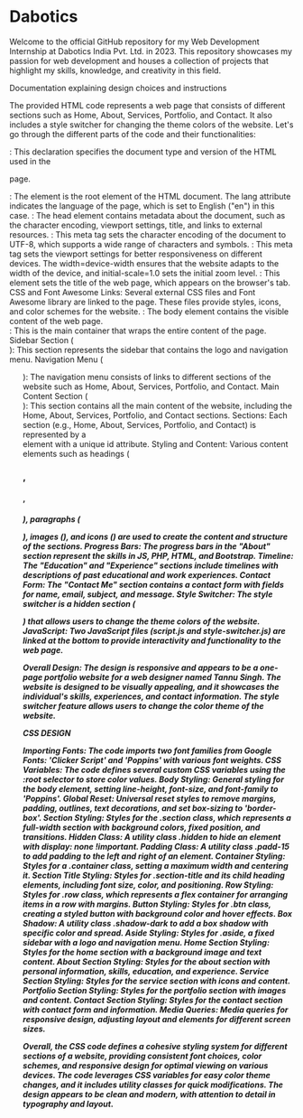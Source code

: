 # Dabotics
Welcome to the official GitHub repository for my Web Development Internship at Dabotics India Pvt. Ltd. in 2023. This repository showcases my passion for web development and houses a collection of projects that highlight my skills, knowledge, and creativity in this field.


Documentation explaining design choices and instructions

The provided HTML code represents a web page that consists of different sections such as Home, 
About, Services, Portfolio, and Contact. It also includes a style switcher for changing the theme colors 
of the website. Let's go through the different parts of the code and their functionalities:

<!DOCTYPE html>: This declaration specifies the document type and version of the HTML used in the 
page.
<html lang="en">: The <html> element is the root element of the HTML document. The lang 
attribute indicates the language of the page, which is set to English ("en") in this case.
<head>: The head element contains metadata about the document, such as the character encoding, 
viewport settings, title, and links to external resources.
<meta charset="UTF-8">: This meta tag sets the character encoding of the document to UTF-8, which 
supports a wide range of characters and symbols.
<meta name="viewport" content="width=device-width, initial-scale=1.0">: This meta tag sets the 
viewport settings for better responsiveness on different devices. The width=device-width ensures 
that the website adapts to the width of the device, and initial-scale=1.0 sets the initial zoom level.
<title>Document</title>: This element sets the title of the web page, which appears on the browser's 
tab.
CSS and Font Awesome Links: Several external CSS files and Font Awesome library are linked to the 
page. These files provide styles, icons, and color schemes for the website.
<body>: The body element contains the visible content of the web page.
<div class="main-container">: This is the main container that wraps the entire content of the page.
Sidebar Section (<div class="aside">): This section represents the sidebar that contains the logo and 
navigation menu.
Navigation Menu (<ul class="nav">): The navigation menu consists of links to different sections of the 
website such as Home, About, Services, Portfolio, and Contact.
Main Content Section (<div class="main-content">): This section contains all the main content of the 
website, including the Home, About, Services, Portfolio, and Contact sections.
Sections: Each section (e.g., Home, About, Services, Portfolio, and Contact) is represented by a 
<section> element with a unique id attribute.
Styling and Content: Various content elements such as headings (<h3>, <h4>, <h5>), paragraphs 
(<p>), images (<img>), and icons (<i>) are used to create the content and structure of the sections.
Progress Bars: The progress bars in the "About" section represent the skills in JS, PHP, HTML, and 
Bootstrap.
Timeline: The "Education" and "Experience" sections include timelines with descriptions of past 
educational and work experiences.
Contact Form: The "Contact Me" section contains a contact form with fields for name, email, subject, 
and message.
Style Switcher: The style switcher is a hidden section (<div class="style-switcher">) that allows users 
to change the theme colors of the website.
JavaScript: Two JavaScript files (script.js and style-switcher.js) are linked at the bottom to provide 
interactivity and functionality to the web page.
  
Overall Design:
The design is responsive and appears to be a one-page portfolio website for a web designer named 
Tannu Singh. The website is designed to be visually appealing, and it showcases the individual's skills, 
experiences, and contact information. The style switcher feature allows users to change the color 
theme of the website.

  
CSS DESIGN 

Importing Fonts:
The code imports two font families from Google Fonts: 'Clicker Script' and 'Poppins' with various font 
weights.
CSS Variables:
The code defines several custom CSS variables using the :root selector to store color values.
Body Styling:
General styling for the body element, setting line-height, font-size, and font-family to 'Poppins'.
Global Reset:
Universal reset styles to remove margins, padding, outlines, text decorations, and set box-sizing to 
'border-box'.
Section Styling:
Styles for the .section class, which represents a full-width section with background colors, fixed 
position, and transitions.
Hidden Class:
A utility class .hidden to hide an element with display: none !important.
Padding Class:
A utility class .padd-15 to add padding to the left and right of an element.
Container Styling:
Styles for a .container class, setting a maximum width and centering it.
Section Title Styling:
Styles for .section-title and its child heading elements, including font size, color, and positioning.
Row Styling:
Styles for .row class, which represents a flex container for arranging items in a row with margins.
Button Styling:
Styles for .btn class, creating a styled button with background color and hover effects.
Box Shadow:
A utility class .shadow-dark to add a box shadow with specific color and spread.
Aside Styling:
Styles for .aside, a fixed sidebar with a logo and navigation menu.
Home Section Styling:
Styles for the home section with a background image and text content.
About Section Styling:
Styles for the about section with personal information, skills, education, and experience.
Service Section Styling:
Styles for the service section with icons and content.
Portfolio Section Styling:
Styles for the portfolio section with images and content.
Contact Section Styling:
Styles for the contact section with contact form and information.
Media Queries:
Media queries for responsive design, adjusting layout and elements for different screen sizes.

Overall, the CSS code defines a cohesive styling system for different sections of a website, providing 
consistent font choices, color schemes, and responsive design for optimal viewing on various devices. 
The code leverages CSS variables for easy color theme changes, and it includes utility classes for 
quick modifications. The design appears to be clean and modern, with attention to detail in 
typography and layout.
